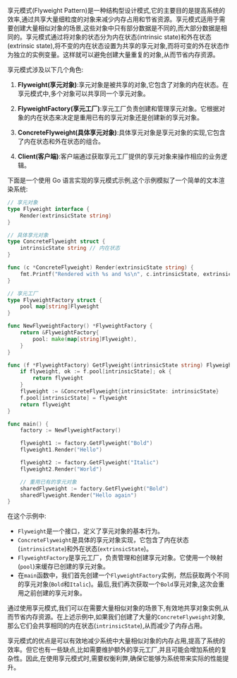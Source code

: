 享元模式(Flyweight Pattern)是一种结构型设计模式,它的主要目的是提高系统的效率,通过共享大量细粒度的对象来减少内存占用和节省资源。享元模式适用于需要创建大量相似对象的场景,这些对象中只有部分数据是不同的,而大部分数据是相同的。享元模式通过将对象的状态分为内在状态(intrinsic state)和外在状态(extrinsic state),将不变的内在状态设置为共享的享元对象,而将可变的外在状态作为独立的实例变量。这样就可以避免创建大量重复的对象,从而节省内存资源。

享元模式涉及以下几个角色:

1. **Flyweight(享元对象)**:享元对象是被共享的对象,它包含了对象的内在状态。在享元模式中,多个对象可以共享同一个享元对象。

2. **FlyweightFactory(享元工厂)**:享元工厂负责创建和管理享元对象。它根据对象的内在状态来决定是重用已有的享元对象还是创建新的享元对象。

3. **ConcreteFlyweight(具体享元对象)**:具体享元对象是享元对象的实现,它包含了内在状态和外在状态的组合。

4. **Client(客户端)**:客户端通过获取享元工厂提供的享元对象来操作相应的业务逻辑。

下面是一个使用 Go 语言实现的享元模式示例,这个示例模拟了一个简单的文本渲染系统:

```go
// 享元对象
type Flyweight interface {
    Render(extrinsicState string)
}

// 具体享元对象
type ConcreteFlyweight struct {
    intrinsicState string // 内在状态
}

func (c *ConcreteFlyweight) Render(extrinsicState string) {
    fmt.Printf("Rendered with %s and %s\n", c.intrinsicState, extrinsicState)
}

// 享元工厂
type FlyweightFactory struct {
    pool map[string]Flyweight
}

func NewFlyweightFactory() *FlyweightFactory {
    return &FlyweightFactory{
        pool: make(map[string]Flyweight),
    }
}

func (f *FlyweightFactory) GetFlyweight(intrinsicState string) Flyweight {
    if flyweight, ok := f.pool[intrinsicState]; ok {
        return flyweight
    }
    flyweight := &ConcreteFlyweight{intrinsicState: intrinsicState}
    f.pool[intrinsicState] = flyweight
    return flyweight
}

func main() {
    factory := NewFlyweightFactory()

    flyweight1 := factory.GetFlyweight("Bold")
    flyweight1.Render("Hello")

    flyweight2 := factory.GetFlyweight("Italic")
    flyweight2.Render("World")

    // 重用已有的享元对象
    sharedFlyweight := factory.GetFlyweight("Bold")
    sharedFlyweight.Render("Hello again")
}
```

在这个示例中:

- `Flyweight`是一个接口，定义了享元对象的基本行为。
- `ConcreteFlyweight`是具体的享元对象实现，它包含了内在状态(`intrinsicState`)和外在状态(`extrinsicState`)。
- `FlyweightFactory`是享元工厂，负责管理和创建享元对象。它使用一个映射(`pool`)来缓存已创建的享元对象。
- 在`main`函数中，我们首先创建一个`FlyweightFactory`实例，然后获取两个不同的享元对象(`Bold`和`Italic`)。最后,我们再次获取一个`Bold`享元对象,这次会重用之前创建的享元对象。

通过使用享元模式,我们可以在需要大量相似对象的场景下,有效地共享对象实例,从而节省内存资源。在上述示例中,如果我们创建了大量的`ConcreteFlyweight`对象,那么它们会共享相同的内在状态(`intrinsicState`),从而减少了内存占用。

享元模式的优点是可以有效地减少系统中大量相似对象的内存占用,提高了系统的效率。但它也有一些缺点,比如需要维护额外的享元工厂,并且可能会增加系统的复杂性。因此,在使用享元模式时,需要权衡利弊,确保它能够为系统带来实际的性能提升。